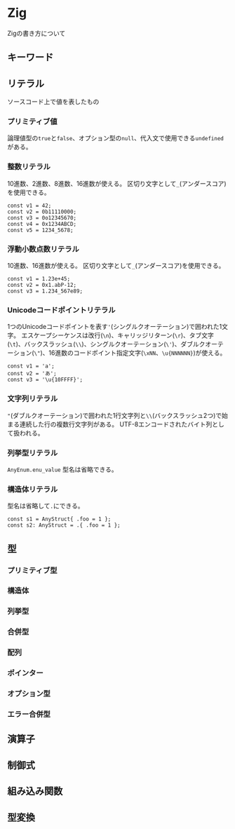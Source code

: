 # Zig

Zigの書き方について

## キーワード

## リテラル

ソースコード上で値を表したもの

### プリミティブ値

論理値型の`true`と`false`、オプション型の`null`、代入文で使用できる`undefined`がある。

### 整数リテラル

10進数、2進数、8進数、16進数が使える。
区切り文字として`_`(アンダースコア)を使用できる。

```zig
const v1 = 42;
const v2 = 0b11110000;
const v3 = 0o12345670;
const v4 = 0x1234ABCD;
const v5 = 1234_5678;
```

### 浮動小数点数リテラル

10進数、16進数が使える。
区切り文字として`_`(アンダースコア)を使用できる。

```zig
const v1 = 1.23e+45;
const v2 = 0x1.abP-12;
const v3 = 1.234_567e89;
```

### Unicodeコードポイントリテラル

1つのUnicodeコードポイントを表す`'`(シングルクオーテーション)で囲われた1文字。
エスケープシーケンスは改行(`\n`)、キャリッジリターン(`\r`)、タブ文字(`\t`)、バックスラッシュ(`\\`)、シングルクオーテーション(`\'`)、ダブルクオーテーション(`\"`)、16進数のコードポイント指定文字(`\xNN`、`\u{NNNNNN}`)が使える。

```zig
const v1 = 'a';
const v2 = 'あ';
const v3 = '\u{10FFFF}';
```

### 文字列リテラル

`"`(ダブルクオーテーション)で囲われた1行文字列と`\\`(バックスラッシュ2つ)で始まる連続した行の複数行文字列がある。
UTF-8エンコードされたバイト列として扱われる。

### 列挙型リテラル

`AnyEnum.enu_value`
型名は省略できる。

### 構造体リテラル

型名は省略して`.`にできる。

```zig
const s1 = AnyStruct{ .foo = 1 };
const s2: AnyStruct = .{ .foo = 1 };
```

## 型

### プリミティブ型

### 構造体

### 列挙型

### 合併型

### 配列

### ポインター

### オプション型

### エラー合併型

## 演算子

## 制御式

## 組み込み関数

## 型変換
